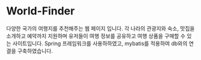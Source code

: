 # World-Finder
다양한 국가의 여행지를 추천해주는 웹 페이지 입니다. 각 나라의 관광지와 숙소, 맛집을 소개하고 예약까지 지원하며 유저들이 여행 정보를 공유하고 여행 상품을 구매할 수 있는 사이트입니다. Spring 프레임워크를 사용하하였고, mybatis를 적용하여 db와의 연결을 구축하였습니다.

